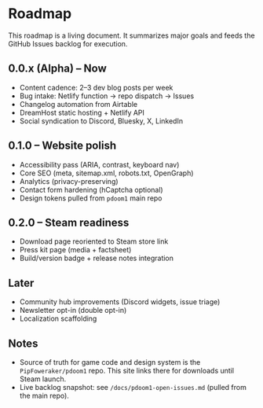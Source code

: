 # Roadmap

This roadmap is a living document. It summarizes major goals and feeds the GitHub Issues backlog for execution.

## 0.0.x (Alpha) – Now
- Content cadence: 2–3 dev blog posts per week
- Bug intake: Netlify function -> repo dispatch -> Issues
- Changelog automation from Airtable
- DreamHost static hosting + Netlify API
- Social syndication to Discord, Bluesky, X, LinkedIn

## 0.1.0 – Website polish
- Accessibility pass (ARIA, contrast, keyboard nav)
- Core SEO (meta, sitemap.xml, robots.txt, OpenGraph)
- Analytics (privacy-preserving)
- Contact form hardening (hCaptcha optional)
- Design tokens pulled from `pdoom1` main repo

## 0.2.0 – Steam readiness
- Download page reoriented to Steam store link
- Press kit page (media + factsheet)
- Build/version badge + release notes integration

## Later
- Community hub improvements (Discord widgets, issue triage)
- Newsletter opt-in (double opt-in)
- Localization scaffolding

## Notes
- Source of truth for game code and design system is the `PipFoweraker/pdoom1` repo. This site links there for downloads until Steam launch.
 - Live backlog snapshot: see `/docs/pdoom1-open-issues.md` (pulled from the main repo).

